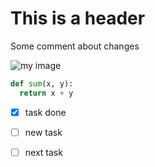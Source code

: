 # This is a header
Some comment about changes

![my image](https://camo.githubusercontent.com/fd4b481746fdc3fa572431efa66a5e9e2eb8e6d80b06565ba1ed1a50d54925e7/68747470733a2f2f6f63746f6465782e6769746875622e636f6d2f696d616765732f79616b746f6361742e706e67)

```python
def sum(x, y):
  return x + y
```
- [x] task done
- [ ] new task
- [ ] next task

